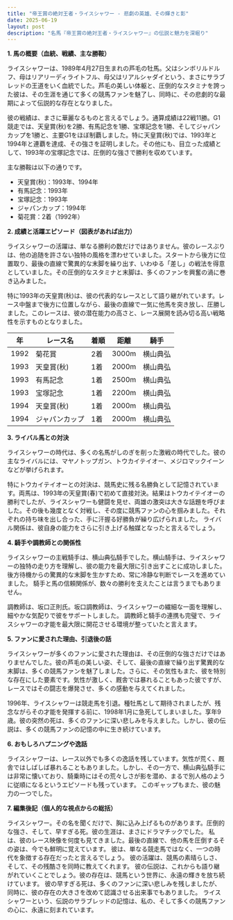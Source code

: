 ```yaml
---
title: "帝王賞の絶対王者・ライスシャワー - 悲劇の英雄、その輝きと影"
date: 2025-06-19
layout: post
description: "名馬『帝王賞の絶対王者・ライスシャワー』の伝説と魅力を深堀り"
---
```


**1. 馬の概要（血統、戦績、主な勝鞍）**

ライスシャワーは、1989年4月27日生まれの芦毛の牡馬。父はシンボリルドルフ、母はリアリーディライトフル、母父はリアルシャダイという、まさにサラブレッドの王道をいく血統でした。芦毛の美しい体躯と、圧倒的なスタミナを誇った彼は、その生涯を通じて多くの競馬ファンを魅了し、同時に、その悲劇的な最期によって伝説的な存在となりました。

彼の戦績は、まさに華麗なるものと言えるでしょう。通算成績は22戦11勝。G1競走では、天皇賞(秋)を2勝、有馬記念を1勝、宝塚記念を1勝、そしてジャパンカップを1勝と、主要G1をほぼ制覇しました。特に天皇賞(秋)では、1993年と1994年と連覇を達成、その強さを証明しました。その他にも、目立った成績として、1993年の宝塚記念では、圧倒的な強さで勝利を収めています。

主な勝鞍は以下の通りです。

* 天皇賞(秋)：1993年、1994年
* 有馬記念：1993年
* 宝塚記念：1993年
* ジャパンカップ：1994年
* 菊花賞：2着（1992年）


**2. 成績と活躍エピソード（図表があれば出力）**

ライスシャワーの活躍は、単なる勝利の数だけではありません。彼のレースぶりは、他の追随を許さない独特の風格を漂わせていました。スタートから後方に位置取り、最後の直線で驚異的な末脚を繰り出す、いわゆる「差し」の戦法を得意としていました。その圧倒的なスタミナと末脚は、多くのファンを興奮の渦に巻き込みました。

特に1993年の天皇賞(秋)は、彼の代表的なレースとして語り継がれています。レース中盤まで後方に位置しながら、最後の直線で一気に他馬を突き放し、圧勝しました。このレースは、彼の潜在能力の高さと、レース展開を読み切る高い戦略性を示すものとなりました。

| 年 | レース名         | 着順 | 距離 | 騎手       |
|---|-----------------|-----|------|-------------|
| 1992 | 菊花賞           | 2着  | 3000m | 横山典弘     |
| 1993 | 天皇賞(秋)       | 1着  | 2000m | 横山典弘     |
| 1993 | 有馬記念         | 1着  | 2500m | 横山典弘     |
| 1993 | 宝塚記念         | 1着  | 2200m | 横山典弘     |
| 1994 | 天皇賞(秋)       | 1着  | 2000m | 横山典弘     |
| 1994 | ジャパンカップ   | 1着  | 2000m | 横山典弘     |


**3. ライバル馬との対決**

ライスシャワーの時代は、多くの名馬がしのぎを削った激戦の時代でした。彼の主なライバルには、マヤノトップガン、トウカイテイオー、メジロマックイーンなどが挙げられます。

特にトウカイテイオーとの対決は、競馬史に残る名勝負として記憶されています。両馬は、1993年の天皇賞(春)で初めて直接対決。結果はトウカイテイオーの勝利でしたが、ライスシャワーも健闘を見せ、両雄の激突は大きな話題を呼びました。その後も幾度となく対戦し、その度に競馬ファンの心を掴みました。それぞれの持ち味を出し合った、手に汗握る好勝負が繰り広げられました。  ライバル関係は、彼自身の能力をさらに引き上げる触媒となったと言えるでしょう。


**4. 騎手や調教師との関係性**

ライスシャワーの主戦騎手は、横山典弘騎手でした。横山騎手は、ライスシャワーの独特の走り方を理解し、彼の能力を最大限に引き出すことに成功しました。後方待機からの驚異的な末脚を生かすため、常に冷静な判断でレースを進めていました。  騎手と馬の信頼関係が、数々の勝利を支えたことは言うまでもありません。

調教師は、坂口正則氏。坂口調教師は、ライスシャワーの繊細な一面を理解し、細やかな気配りで彼をサポートしました。  調教師と騎手の連携も完璧で、ライスシャワーの才能を最大限に開花させる環境が整っていたと言えます。


**5. ファンに愛された理由、引退後の話**

ライスシャワーが多くのファンに愛された理由は、その圧倒的な強さだけではありませんでした。彼の芦毛の美しい姿、そして、最後の直線で繰り出す驚異的な末脚は、多くの競馬ファンを魅了しました。さらに、その気性もまた、彼を特別な存在にした要素です。気性が激しく、厩舎では暴れることもあった彼ですが、レースではその闘志を爆発させ、多くの感動を与えてくれました。

1996年、ライスシャワーは競走馬を引退。種牡馬として期待されましたが、残念ながらその才能を発揮する前に、1998年1月に急死してしまいました。享年9歳。彼の突然の死は、多くのファンに深い悲しみを与えました。しかし、彼の伝説は、多くの競馬ファンの記憶の中に生き続けています。


**6. おもしろハプニングや逸話**

ライスシャワーは、レース以外でも多くの逸話を残しています。気性が荒く、厩舎ではしばしば暴れることもありました。しかし、その一方で、横山典弘騎手には非常に懐いており、騎乗時にはその荒々しさが影を潜め、まるで別人格のように従順になるというエピソードも残っています。  このギャップもまた、彼の魅力の一つでした。


**7. 編集後記（個人的な視点からの総括）**

ライスシャワー。その名を聞くだけで、胸に込み上げるものがあります。圧倒的な強さ、そして、早すぎる死。彼の生涯は、まさにドラマチックでした。  私は、彼のレース映像を何度も見てきました。最後の直線で、他の馬を圧倒するその姿は、今でも鮮明に覚えています。  彼は、単なる競走馬ではなく、一つの時代を象徴する存在だったと言えるでしょう。  彼の活躍は、競馬の素晴らしさ、そして、その残酷さを同時に教えてくれます。  彼の伝説は、これからも語り継がれていくことでしょう。彼の存在は、競馬という世界に、永遠の輝きを放ち続けています。  彼の早すぎる死は、多くのファンに深い悲しみを残しましたが、同時に、彼の存在の大きさを改めて認識させる出来事でもありました。  ライスシャワーという、伝説のサラブレッドの記憶は、私の、そして多くの競馬ファンの心に、永遠に刻まれています。
